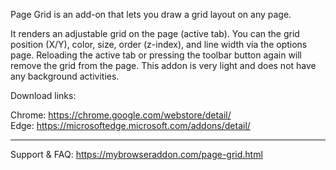 Page Grid is an add-on that lets you draw a grid layout on any page.  

It renders an adjustable grid on the page (active tab). You can the grid position (X/Y), color, size, order (z-index), and line width via the options page. Reloading the active tab or pressing the toolbar button again will remove the grid from the page. This addon is very light and does not have any background activities.  

Download links:  

Chrome: https://chrome.google.com/webstore/detail/  
Edge: https://microsoftedge.microsoft.com/addons/detail/  

----------------------------------------

Support & FAQ: https://mybrowseraddon.com/page-grid.html
